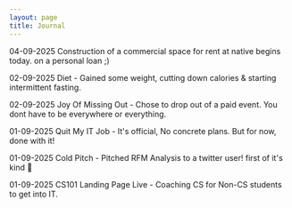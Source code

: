 ```yaml
---
layout: page
title: Journal
---
```


04-09-2025
Construction of a commercial space for rent at native begins today. on a personal loan ;)

02-09-2025
Diet - Gained some weight, cutting down calories & starting intermittent fasting.

02-09-2025
Joy Of Missing Out - Chose to drop out of a paid event. You dont have to be everywhere or everything.

01-09-2025
Quit My IT Job - It's official, No concrete plans. But for now, done with it!

01-09-2025
Cold Pitch - Pitched RFM Analysis to a twitter user! first of it's kind :crossed_fingers:

01-09-2025
CS101 Landing Page Live - Coaching CS for Non-CS students to get into IT.